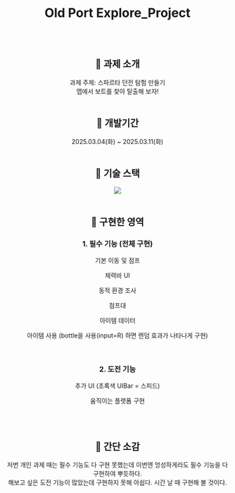 <div align="center">
  <h1> Old Port Explore_Project </h1>
  
  <br><br>
  
  ## 📢 과제 소개
  과제 주제: 스파르타 던전 탐험 만들기
  <br>
  맵에서 보트를 찾아 탈출해 보자!
  <br><br>
  
  ## 📢 개발기간
  2025.03.04(화) ~ 2025.03.11(화)
  <br><br>
  
  ## 📢 기술 스택
  <img src="https://img.shields.io/badge/unity-%23000000.svg?&style=for-the-badge&logo=unity&logoColor=white" />
  <br><br>
  
  ## 📢 구현한 영역
  <h3> 1. 필수 기능 (전체 구현) </h3>
  <p> 기본 이동 및 점프 </p>
  <p> 체력바 UI </p>
  <p> 동적 환경 조사 </p>
  <p> 점프대 </p>
  <p> 아이템 데이터 </p>
  <p> 아이템 사용 (bottle을 사용(input=R) 하면 랜덤 효과가 나타나게 구현) </p>
  <br>
  <h3> 2. 도전 기능 </h3>
  <p> 추가 UI (초록색 UIBar = 스피드) </p>
  <p> 움직이는 플랫폼 구현 </p>
  <br><br>
  
  ## 📢 간단 소감
  저번 개인 과제 때는 필수 기능도 다 구현 못했는데 이번엔 엉성하게라도 필수 기능을 다 구현하여 뿌듯하다.
  <br>
  해보고 싶은 도전 기능이 많았는데 구현하지 못해 아쉽다. 시간 날 때 구현해 볼 것이다.
  <br><br>
</div>
